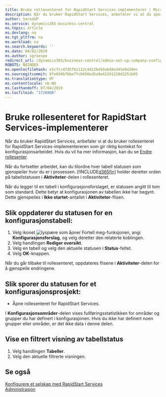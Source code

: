 ```yaml
---
title: Bruke rollesenteret for RapidStart Services-implementerer | Microsoft-dokumentasjon
description: Når du bruker RapidStart Services, anbefaler vi at du sporer arbeidet og bruker rollesenteret for RapidStart Services-implementereren som gir riktig kontekst for konfigurasjonsarbeidet.
author: SorenGP
ms.service: dynamics365-business-central
ms.topic: article
ms.devlang: na
ms.tgt_pltfrm: na
ms.workload: na
ms.search.keywords: ''
ms.date: 04/01/2019
ms.author: sgroespe
redirect_url: /dynamics365/business-central/admin-set-up-company-configuration
ROBOTS: NOINDEX
ms.openlocfilehash: e1cfcc47d5fb1112c4422be93ab49a345e9a30ec
ms.sourcegitcommit: 8fe694b7bbe7fc0456ed5a9e42291218d2251b05
ms.translationtype: HT
ms.contentlocale: nb-NO
ms.lasthandoff: 07/04/2019
ms.locfileid: "1726908"
---
```

# <a name="use-the-rapidstart-services-implementer-role-center"></a>Bruke rollesenteret for RapidStart Services-implementerer
Når du bruker RapidStart Services, anbefaler vi at du bruker rollesenteret for RapidStart Services-implementereren som gir riktig kontekst for konfigurasjonsarbeidet. Hvis du vil ha mer informasjon, kan du se [Endre rollesenter](ui-change-basic-settings.md#to-change-role-center).

Når du fortsetter arbeidet, kan du tilordne hver tabell statusen som gjenspeiler hvor du er i prosessen. [!INCLUDE[d365fin](includes/d365fin_md.md)] holder deretter orden på tabellstatusen i **Aktiviteter**-delen i rollesenteret.  

Når du legger til en tabell i konfigurasjonsforslaget, er statusen angitt til tom som standard. Dette betyr at konfigurasjonen av tabellen ikke har begynt. Dette gjenspeiles i **Ikke startet**-antallet i **Aktiviteter**-flisen.  

## <a name="to-update-the-status-of-a-configuration-table"></a>Slik oppdaterer du statusen for en konfigurasjonstabell:  
1.  Velg ikonet ![lyspære som åpner Fortell meg-funksjonen](media/ui-search/search_small.png "Fortell hva du vil gjøre"), angi **Konfigurasjonsforslag**, og velg deretter den relaterte koblingen.  
2.  Velg handlingen **Rediger oversikt**.  
3.  Velg en tabell og velg den aktuelle statusen i **Status**-feltet.  
4.  Velg **OK**-knappen.  

Når du går tilbake til rollesenteret, oppdateres flisene i **Aktiviteter**-delen for å gjenspeile endringene.  

## <a name="to-track-the-status-of-a-configuration-project"></a>Slik sporer du statusen for et konfigurasjonsprosjekt:  
- Åpne rollesenteret for RapidStart Services.  

I **Konfigurasjonsområder**-delen vises fullføringsstatistikken for områder og grupper du har definert i konfigurasjonen. Hvis du ikke har definert noen grupper eller områder, er det ikke data i denne delen.  

## <a name="to-see-a-filtered-view-of-table-status"></a>Vise en filtrert visning av tabellstatus  
1. Velg handlingen **Tabeller**.  
2. Velg den aktuelle filtrerte visningen.  

## <a name="see-also"></a>Se også  
[Konfigurere et selskap med RapidStart Services](admin-set-up-a-company-with-rapidstart.md)  
[Administrasjon](admin-setup-and-administration.md)

